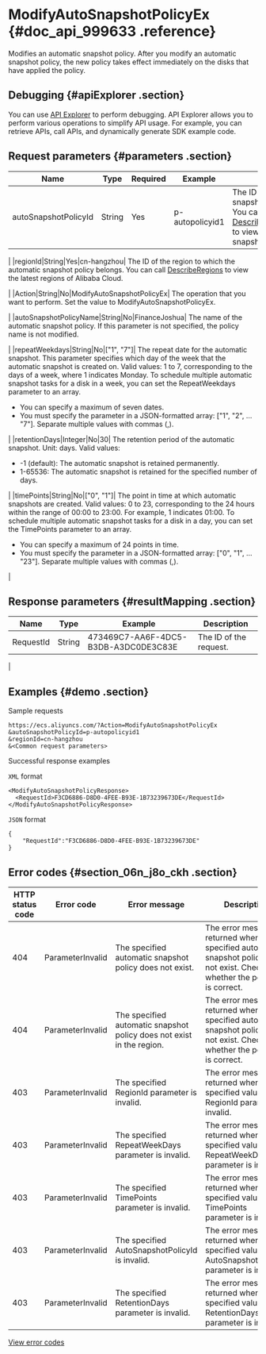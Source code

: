 # ModifyAutoSnapshotPolicyEx {#doc_api_999633 .reference}

Modifies an automatic snapshot policy. After you modify an automatic snapshot policy, the new policy takes effect immediately on the disks that have applied the policy.

## Debugging {#apiExplorer .section}

You can use [API Explorer](https://api.aliyun.com/#product=Ecs&api=ModifyAutoSnapshotPolicyEx) to perform debugging. API Explorer allows you to perform various operations to simplify API usage. For example, you can retrieve APIs, call APIs, and dynamically generate SDK example code.

## Request parameters {#parameters .section}

|Name|Type|Required|Example|Description|
|----|----|--------|-------|-----------|
|autoSnapshotPolicyId|String|Yes|p-autopolicyid1| The ID of the automatic snapshot policy to be modified. You can call [DescribeAutoSnapshotPolicyEx](~~25530~~) to view available automatic snapshot policies.

 |
|regionId|String|Yes|cn-hangzhou| The ID of the region to which the automatic snapshot policy belongs. You can call [DescribeRegions](~~25609~~) to view the latest regions of Alibaba Cloud.

 |
|Action|String|No|ModifyAutoSnapshotPolicyEx| The operation that you want to perform. Set the value to ModifyAutoSnapshotPolicyEx.

 |
|autoSnapshotPolicyName|String|No|FinanceJoshua| The name of the automatic snapshot policy. If this parameter is not specified, the policy name is not modified.

 |
|repeatWeekdays|String|No|\["1", "7"\]| The repeat date for the automatic snapshot. This parameter specifies which day of the week that the automatic snapshot is created on. Valid values: 1 to 7, corresponding to the days of a week, where 1 indicates Monday. To schedule multiple automatic snapshot tasks for a disk in a week, you can set the RepeatWeekdays parameter to an array.

 -   You can specify a maximum of seven dates.
-   You must specify the parameter in a JSON-formatted array: \["1", "2", … "7"\]. Separate multiple values with commas \(,\).

 |
|retentionDays|Integer|No|30| The retention period of the automatic snapshot. Unit: days. Valid values:

 -   -1 \(default\): The automatic snapshot is retained permanently.
-   1-65536: The automatic snapshot is retained for the specified number of days.

 |
|timePoints|String|No|\["0", "1"\]| The point in time at which automatic snapshots are created. Valid values: 0 to 23, corresponding to the 24 hours within the range of 00:00 to 23:00. For example, 1 indicates 01:00. To schedule multiple automatic snapshot tasks for a disk in a day, you can set the TimePoints parameter to an array.

 -   You can specify a maximum of 24 points in time.
-   You must specify the parameter in a JSON-formatted array: \["0", "1", … "23"\]. Separate multiple values with commas \(,\).

 |

## Response parameters {#resultMapping .section}

|Name|Type|Example|Description|
|----|----|-------|-----------|
|RequestId|String|473469C7-AA6F-4DC5-B3DB-A3DC0DE3C83E| The ID of the request.

 |

## Examples {#demo .section}

Sample requests

``` {#request_demo}
https://ecs.aliyuncs.com/?Action=ModifyAutoSnapshotPolicyEx
&autoSnapshotPolicyId=p-autopolicyid1
&regionId=cn-hangzhou
&<Common request parameters>
```

Successful response examples

`XML` format

``` {#xml_return_success_demo}
<ModifyAutoSnapshotPolicyResponse>
  <RequestId>F3CD6886-D8D0-4FEE-B93E-1B73239673DE</RequestId>
</ModifyAutoSnapshotPolicyResponse>
```

`JSON` format

``` {#json_return_success_demo}
{
	"RequestId":"F3CD6886-D8D0-4FEE-B93E-1B73239673DE"
}
```

## Error codes {#section_06n_j8o_ckh .section}

|HTTP status code|Error code|Error message|Description|
|----------------|----------|-------------|-----------|
|404|ParameterInvalid|The specified automatic snapshot policy does not exist.|The error message returned when the specified automatic snapshot policy does not exist. Check whether the policy ID is correct.|
|404|ParameterInvalid|The specified automatic snapshot policy does not exist in the region.|The error message returned when the specified automatic snapshot policy does not exist. Check whether the policy ID is correct.|
|403|ParameterInvalid|The specified RegionId parameter is invalid.|The error message returned when the specified value of the RegionId parameter is invalid.|
|403|ParameterInvalid|The specified RepeatWeekDays parameter is invalid.|The error message returned when the specified value of the RepeatWeekDays parameter is invalid.|
|403|ParameterInvalid|The specified TimePoints parameter is invalid.|The error message returned when the specified value of the TimePoints parameter is invalid.|
|403|ParameterInvalid|The specified AutoSnapshotPolicyId is invalid.|The error message returned when the specified value of the AutoSnapshotPolicyId parameter is invalid.|
|403|ParameterInvalid|The specified RetentionDays parameter is invalid.|The error message returned when the specified value of the RetentionDays parameter is invalid.|

[View error codes](https://error-center.aliyun.com/status/product/Ecs)

